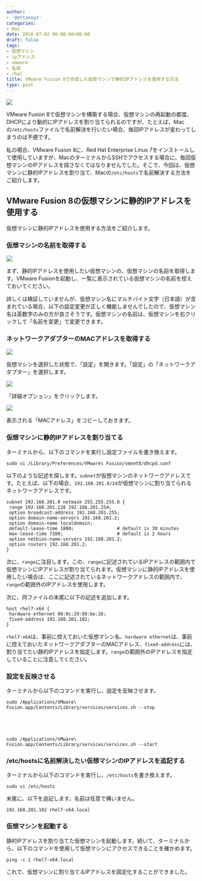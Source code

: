 ```yaml
---
author:
- '@ottanxyz'
categories:
- Mac
date: 2016-07-02 00:00:00+00:00
draft: false
tags:
- 仮想マシン
- ipアドレス
- vmware
- 名前
- rhel
title: VMware Fusion 8で作成した仮想マシンで静的IPアドレスを使用する方法
type: post
---
```


![](160702-577744e337eac.png)

VMware Fusion 8で仮想マシンを構築する場合、仮想マシンの再起動の都度、DHCPにより動的にIPアドレスを割り当てられるのですが、たとえば、Macの`/etc/hosts`ファイルで名前解決を行いたい場合、毎回IPアドレスが変わってしまうのは不便です。

私の場合、VMware Fusion 8に、Red Hat Enterprise Linux 7をインストールして使用していますが、MacのターミナルからSSHでアクセスする場合に、毎回仮想マシンのIPアドレスを探さなくてはなりませんでした。そこで、今回は、仮想マシンに静的IPアドレスを割り当て、Macの`/etc/hosts`で名前解決する方法をご紹介します。

## VMware Fusion 8の仮想マシンに静的IPアドレスを使用する

仮想マシンに静的IPアドレスを使用する方法をご紹介します。

### 仮想マシンの名前を取得する

![](160702-577745030f7cd.png)

まず、静的IPアドレスを使用したい仮想マシンの、仮想マシンの名前を取得します。VMware Fusionを起動し、一覧に表示されている仮想マシンの名前を控えておいてください。

詳しくは検証していませんが、仮想マシン名にマルチバイト文字（日本語）が含まれている場合、以下の設定変更が正しく機能しませんでしたので、仮想マシン名は英数字のみの方が良さそうです。仮想マシンの名前は、仮想マシンを右クリックして「名前を変更」で変更できます。

### ネットワークアダプターのMACアドレスを取得する

![](160702-5777451285363.png)

仮想マシンを選択した状態で、「設定」を開きます。「設定」の「ネットワークアダプター」を選択します。

![](160702-577745194294d.png)

「詳細オプション」をクリックします。

![](160702-5777451f0d22b.png)

表示される「MACアドレス」をコピーしておきます。

### 仮想マシンに静的IPアドレスを割り当てる

ターミナルから、以下のコマンドを実行し設定ファイルを書き換えます。

    sudo vi /Library/Preferences/VMware\ Fusion/vmnet8/dhcpd.conf

以下のような記述を探します。`subnet`が仮想マシンのネットワークアドレスです。たとえば、以下の場合、`192.168.201.0/24`が仮想マシンに割り当てられるネットワークアドレスです。

    subnet 192.168.201.0 netmask 255.255.255.0 {
     range 192.168.201.128 192.168.201.254;
     option broadcast-address 192.168.201.255;
     option domain-name-servers 192.168.201.2;
     option domain-name localdomain;
     default-lease-time 1800;                # default is 30 minutes
     max-lease-time 7200;                    # default is 2 hours
     option netbios-name-servers 192.168.201.2;
     option routers 192.168.201.2;
    }

次に、`range`に注目します。この、`range`に記述されているIPアドレスの範囲内で仮想マシンにIPアドレスが割り当てられます。仮想マシンに静的IPアドレスを使用したい場合は、ここに記述されているネットワークアドレスの範囲内で、`range`の範囲外のIPアドレスを使用します。

次に、同ファイルの末尾に以下の記述を追加します。

    host rhel7-x64 {
     hardware ethernet 00:0c:29:89:be:26;
     fixed-address 192.168.201.102;
    }

`rhel7-x64`は、事前に控えておいた仮想マシン名、`hardware ethernet`は、事前に控えておいたネットワークアダプターのMACアドレス、`fixed-address`には、割り当てたい静的IPアドレスを指定します。`range`の範囲外のIPアドレスを指定していることに注意してください。

### 設定を反映させる

ターミナルから以下のコマンドを実行し、設定を反映させます。

    sudo /Applications/VMware\ Fusion.app/Contents/Library/services/services.sh --stop





    sudo /Applications/VMware\ Fusion.app/Contents/Library/services/services.sh --start

### /etc/hostsに名前解決したい仮想マシンのIPアドレスを追記する

ターミナルから以下のコマンドを実行し、`/etc/hosts`を書き換えます。

    sudo vi /etc/hosts

末尾に、以下を追記します。名前は任意で構いません。

    192.168.201.102 rhel7-x64.local

### 仮想マシンを起動する

静的IPアドレスを割り当てた仮想マシンを起動します。続いて、ターミナルから、以下のコマンドを使用して仮想マシンにアクセスできることを確かめます。

    ping -c 1 rhel7-x64.local

これで、仮想マシンに割り当てるIPアドレスを固定化することができました。

